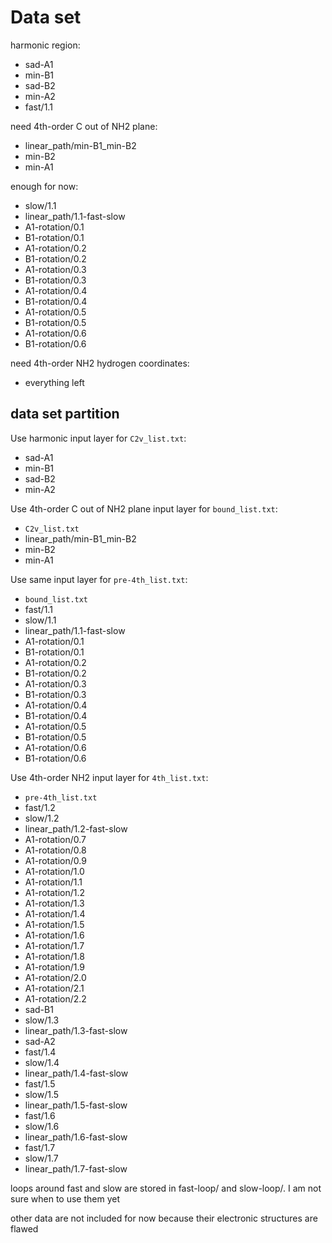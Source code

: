 # Data set
harmonic region:
* sad-A1
* min-B1
* sad-B2
* min-A2
* fast/1.1

need 4th-order C out of NH2 plane:
* linear_path/min-B1_min-B2
* min-B2
* min-A1

enough for now:
* slow/1.1
* linear_path/1.1-fast-slow
* A1-rotation/0.1
* B1-rotation/0.1
* A1-rotation/0.2
* B1-rotation/0.2
* A1-rotation/0.3
* B1-rotation/0.3
* A1-rotation/0.4
* B1-rotation/0.4
* A1-rotation/0.5
* B1-rotation/0.5
* A1-rotation/0.6
* B1-rotation/0.6

need 4th-order NH2 hydrogen coordinates:
* everything left

## data set partition
Use harmonic input layer for `C2v_list.txt`:
* sad-A1
* min-B1
* sad-B2
* min-A2

Use 4th-order C out of NH2 plane input layer for `bound_list.txt`:
* `C2v_list.txt`
* linear_path/min-B1_min-B2
* min-B2
* min-A1

Use same input layer for `pre-4th_list.txt`:
* `bound_list.txt`
* fast/1.1
* slow/1.1
* linear_path/1.1-fast-slow
* A1-rotation/0.1
* B1-rotation/0.1
* A1-rotation/0.2
* B1-rotation/0.2
* A1-rotation/0.3
* B1-rotation/0.3
* A1-rotation/0.4
* B1-rotation/0.4
* A1-rotation/0.5
* B1-rotation/0.5
* A1-rotation/0.6
* B1-rotation/0.6

Use 4th-order NH2 input layer for `4th_list.txt`:
* `pre-4th_list.txt`
* fast/1.2
* slow/1.2
* linear_path/1.2-fast-slow
* A1-rotation/0.7
* A1-rotation/0.8
* A1-rotation/0.9
* A1-rotation/1.0
* A1-rotation/1.1
* A1-rotation/1.2
* A1-rotation/1.3
* A1-rotation/1.4
* A1-rotation/1.5
* A1-rotation/1.6
* A1-rotation/1.7
* A1-rotation/1.8
* A1-rotation/1.9
* A1-rotation/2.0
* A1-rotation/2.1
* A1-rotation/2.2
* sad-B1
* slow/1.3
* linear_path/1.3-fast-slow
* sad-A2
* fast/1.4
* slow/1.4
* linear_path/1.4-fast-slow
* fast/1.5
* slow/1.5
* linear_path/1.5-fast-slow
* fast/1.6
* slow/1.6
* linear_path/1.6-fast-slow
* fast/1.7
* slow/1.7
* linear_path/1.7-fast-slow

loops around fast and slow are stored in fast-loop/ and slow-loop/. I am not sure when to use them yet

other data are not included for now because their electronic structures are flawed
